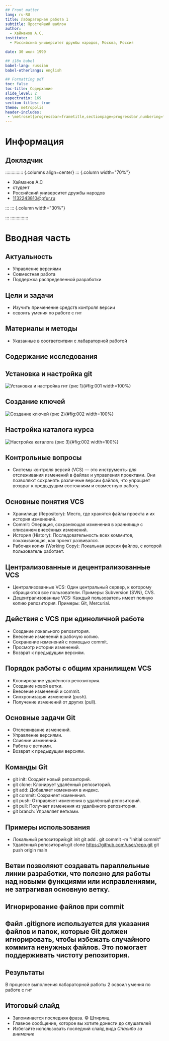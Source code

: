 ```yaml
---
## Front matter
lang: ru-RU
title: Лабараторная работа 1
subtitle: Простейший шаблон
author:
  - Хайманов А.С.
institute:
  - Российский университет дружбы народов, Москва, Россия

date: 30 июля 1999

## i18n babel
babel-lang: russian
babel-otherlangs: english

## Formatting pdf
toc: false
toc-title: Содержание
slide_level: 2
aspectratio: 169
section-titles: true
theme: metropolis
header-includes:
 - \metroset{progressbar=frametitle,sectionpage=progressbar,numbering=fraction}
---
```


# Информация

## Докладчик

:::::::::::::: {.columns align=center}
::: {.column width="70%"}

  * Хайманов А.С
  * студент
  * Российский университет дружбы народов
  * [1132243810@pfur.ru](mailto:1132243810@pfur.ru)

:::
::: {.column width="30%"}


:::
::::::::::::::

# Вводная часть

## Актуальность

- Управление версиями
- Совместная работа
- Поддержка распределенной разработки
## Цели и задачи

- Изучить применение средств контроля версии
- освоить умения по работе с гит

## Материалы и методы

- Указанные в соответситвии с лабараторной работой

## Содержание исследования

## Установка и настройка git 

![Установка и настройка гит (рис 1)](image/install_git_basic_setting.png){#fig:001 width=100%}

## Создание ключей 

![Создание ключей (рис 2)](image/created_keys.png){#fig:002 width=100%}

## Настройка каталога курса

![Настройка каталога (рис 3)](image/setting_catal.png){#fig:002 width=100%}

## Контрольные вопросы

- Системы контроля версий (VCS) — это инструменты для отслеживания изменений в файлах и управления проектами. Они позволяют сохранять различные версии файлов, что упрощает возврат к предыдущим состояниям и совместную работу.

## Основные понятия VCS
  - Хранилище (Repository): Место, где хранятся файлы проекта и их история изменений.
  - Commit: Операция, сохраняющая изменения в хранилище с описанием внесённых изменений.
  - История (History): Последовательность всех коммитов, показывающая, как проект развивался.
  - Рабочая копия (Working Copy): Локальная версия файлов, с которой пользователь работает.

## Централизованные и децентрализованные VCS
  - Централизованные VCS: Один центральный сервер, к которому обращаются все пользователи. Примеры: Subversion (SVN), CVS.
  - Децентрализованные VCS: Каждый пользователь имеет полную копию репозитория. Примеры: Git, Mercurial.

## Действия с VCS при единоличной работе
  - Создание локального репозитория.
  - Внесение изменений в рабочую копию.
  - Сохранение изменений с помощью commit.
  - Просмотр истории изменений.
  - Возврат к предыдущим версиям.

## Порядок работы с общим хранилищем VCS
  - Клонирование удалённого репозитория.
  - Создание новой ветки.
  - Внесение изменений и commit.
  - Синхронизация изменений (push).
  - Получение изменений от других (pull).

## Основные задачи Git
  - Отслеживание изменений.
  - Управление версиями.
  - Слияние изменений.
  - Работа с ветками.
  - Возврат к предыдущим версиям.

## Команды Git
  - git init: Создаёт новый репозиторий.
  - git clone: Клонирует удалённый репозиторий.
  - git add: Добавляет изменения в индекс.
  - git commit: Сохраняет изменения.
  - git push: Отправляет изменения в удалённый репозиторий.
  - git pull: Получает изменения из удалённого репозитория.
  - git branch: Управляет ветками.

## Примеры использования
  - Локальный репозиторий:git init git add . git commit -m "Initial commit"
  - Удалённый репозиторий:git clone https://github.com/user/repo.git git push origin main

## Ветви позволяют создавать параллельные линии разработки, что полезно для работы над новыми функциями или исправлениями, не затрагивая основную ветку.

## Игнорирование файлов при commit

## Файл .gitignore используется для указания файлов и папок, которые Git должен игнорировать, чтобы избежать случайного коммита ненужных файлов. Это помогает поддерживать чистоту репозитория.
  
## Результаты

В процессе выполнения лабараторной работы 2 освоил умения по работе с гит


## Итоговый слайд

- Запоминается последняя фраза. © Штирлиц
- Главное сообщение, которое вы хотите донести до слушателей
- Избегайте использовать последний слайд вида *Спасибо за внимание*





